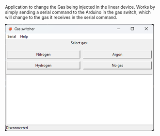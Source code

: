 Application to change the Gas being injected in the linear device. Works by simply sending a serial command to the Arduino in the gas switch, which will change to the gas it receives in the serial command.

![screenshot of program](screenshot.png)
